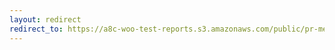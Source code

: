 ```yaml
---
layout: redirect
redirect_to: https://a8c-woo-test-reports.s3.amazonaws.com/public/pr-merge/45958/api/index.html
---
```

